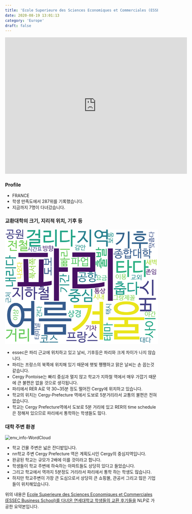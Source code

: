 ```yaml
---
title: 'Ecole Superieure des Sciences Economiques et Commerciales (ESSEC Business School)'
date: 2020-08-19 13:01:13
category: 'Europe'
draft: false
---
```


<iframe
width="600"
height="450"
frameborder="0" style="border:0"
src="https://www.google.com/maps/embed/v1/place?key=AIzaSyC9e1AME-pVmWC4hBpFdu5S4dKzyepa3HQ&q=Ecole+Superieure+des+Sciences+Economiques+et+Commerciales+(ESSEC+Business+School)&center=49.0335,2.0768299999999997&zoom=14" allowfullscreen>
</iframe>

### Profile

* FRANCE
* 학생 만족도에서 287위를 기록했습니다.
* 지금까지 7명이 다녀갔습니다. 

### 교환대학의 크기, 지리적 위치, 기후 등

![gen_info-WordCloud](../univ_wordclouds_okt/gen_info/FR000004_gen_info_okt.png)

* essec은 파리 근교에 위치하고 있고 날씨, 기후등은 파리와 크게 차이가 나지 않습니다.
* 파리는 프랑스의 북쪽에 위치해 있기 때문에 햇빛 쨍쨍하고 맑은 날씨는 손 꼽는것 같습니다.
* Cergy Pontoise는 빠리 중심과 멀지 않고 학교가 지하철 역에서 매우 가깝기 때문에 큰 불편은 없을 것으로 생각됩니다.
* 파리에서 RER A로 약 30~35분 정도 떨어진 Cergy에 위치하고 있습니다.
* 학교의 위치는 Cergy-Prefecture 역에서 도보로 5분거리라서 교통의 불편은 전혀 없습니다.
* 학교는 Cergy Prefecture역에서 도보로 5분 거리에 있고 RER의 time schedule은 정해져 있으므로 파리에서 통학하는 학생들도 많다.


### 대학 주변 환경

![env_info-WordCloud](../univ_wordclouds_okt/env_info/FR000004_env_info_okt.png)

* 학교 건물 주변은 넓은 잔디밭입니다.
* nn학교 주변 Cergy Prefecture 역은 계획도시인 Cergy의 중심지역입니다.
* 완공된 학교는 규모가 2배에 이를 것이라고 합니다.
* 학생들이 학교 주변에 하숙하는 아파트들도 상당히 있다고 들었습니다.
* 그리고 학교에서 역까지 5분정도 거리라서 파리에서 통학 하는 학생도 많습니다.
* 하지만 학교주변이 가장 큰 도심으로서 상당히 큰 쇼핑몰, 관공서 그리고 많은 기업들이 위치해있습니다.


위의 내용은 [Ecole Superieure des Sciences Economiques et Commerciales (ESSEC Business School)를 다녀온 연세대학교 학생들의 교환 후기들을](http://oia.yonsei.ac.kr/partner/expReport.asp?ucode=FR000004&bgbn=A) NLP로 가공한 요약본입니다. 
